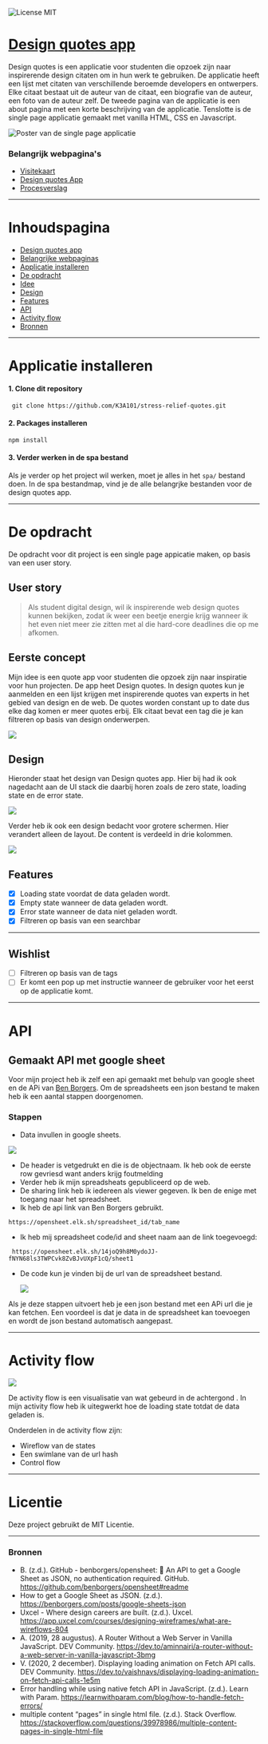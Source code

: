 ![License MIT](https://img.shields.io/badge/License-MIT-green?style=for-the-badge)



# [Design quotes app](https://k3a101.github.io/stress-relief-quotes/spa)
 Design quotes is een applicatie voor studenten die opzoek zijn naar inspirerende design citaten om in hun werk te gebruiken. De applicatie heeft een lijst met citaten van verschillende beroemde developers en ontwerpers. Elke citaat bestaat uit de auteur van de citaat, een biografie van de auteur, een foto van de auteur zelf.  De tweede pagina van de applicatie is een about pagina met een korte beschrijving van de applicatie. Tenslotte is de single page applicatie gemaakt met vanilla HTML, CSS en Javascript.  

 ![Poster van de single page applicatie](./spa/images/desktop-v3.png)

 
 ### Belangrijk webpagina's

- [Visitekaart](https://k3a101.github.io/stress-relief-quotes/visitekaartje/)
- [Design quotes App](https://k3a101.github.io/stress-relief-quotes/spa/)
- [Procesverslag](https://github.com/K3A101/stress-relief-quotes/wiki)
---
# Inhoudspagina
- [Design quotes app](https://github.com/K3A101/stress-relief-quotes#design-quotes-app)
- [Belangrijke webpaginas](https://github.com/K3A101/stress-relief-quotes#belangrijk-webpaginas)
- [Applicatie installeren](https://github.com/K3A101/stress-relief-quotes#applicatie-installeren)
- [De opdracht](https://github.com/K3A101/stress-relief-quotes#de-opdracht)
- [Idee](https://github.com/K3A101/stress-relief-quotes#idee)
- [Design](https://github.com/K3A101/stress-relief-quotes#design)
- [Features]()
- [API](https://github.com/K3A101/stress-relief-quotes#api)
- [Activity flow](https://github.com/K3A101/stress-relief-quotes#activity-flow)
- [Bronnen](https://github.com/K3A101/stress-relief-quotes#bronnen)
 ---
 # Applicatie installeren
 #### 1. Clone dit repository
 ` git clone https://github.com/K3A101/stress-relief-quotes.git`

 #### 2. Packages installeren
 `npm install`

#### 3. Verder werken in de spa bestand
Als je verder op het project wil werken, moet je alles in het `spa/` bestand doen. In de spa bestandmap, vind je de alle belangrjke bestanden voor de design quotes app.

---
# De opdracht 
 De opdracht voor dit project is een single page appicatie maken, op basis van een user story. 


## User story
> Als student digital design, wil ik inspirerende web design quotes kunnen bekijken, zodat ik weer een beetje energie krijg wanneer ik het even niet meer zie zitten met al die hard-core deadlines die op me afkomen.



## Eerste concept 
Mijn idee is een quote app voor studenten die opzoek zijn naar inspiratie voor hun projecten. De app heet Design quotes. In design quotes kun je aanmelden en een lijst krijgen met inspirerende quotes van experts in het gebied van design en de web. De quotes worden constant up to date dus elke dag komen er meer quotes erbij. Elk citaat bevat een tag die je kan filtreren op basis van design onderwerpen. 

<img src="./spa/images/wireflow-v3.png">

## Design
Hieronder staat het design van Design quotes app. Hier bij had ik ook nagedacht aan de UI stack die daarbij horen zoals de zero state, loading state en de error state.  

<img src="./spa/images/design-v3.png">

Verder heb ik ook een design bedacht voor grotere schermen. Hier verandert alleen de layout. De content is verdeeld in drie kolommen. 

<img src="./spa/images/desktop-v3.png">


## Features
- [x] Loading state voordat de data geladen wordt.
- [x] Empty state wanneer de data geladen wordt.
- [x] Error state wanneer de data niet geladen wordt.
- [x] Filtreren op basis van een searchbar

---
## Wishlist
- [ ] Filtreren op basis van de tags
- [ ] Er komt een pop up met instructie wanneer de gebruiker voor het eerst op de applicatie komt.

--- 

# API
## Gemaakt API met google sheet

Voor mijn project heb ik zelf een api gemaakt met behulp van google sheet en de APi van [Ben Borgers](https://github.com/benborgers/opensheet#readme). Om de spreadsheets een json bestand te maken heb ik een aantal stappen doorgenomen. 

### Stappen

- Data invullen in google sheets.
    
<img src="./spa/images/quote-api-spreadsheet.png">
    
- De header is vetgedrukt en die is de objectnaam. Ik heb ook de eerste row gevriesd want anders krijg foutmelding
- Verder heb ik mijn spreadsheats gepubliceerd op de web.    
- De sharing link heb ik iedereen als viewer gegeven. Ik ben de enige met toegang naar het spreadsheet.
- Ik heb de api link van Ben Borgers gebruikt. 
  
 ```
https://opensheet.elk.sh/spreadsheet_id/tab_name

 ```
- Ik heb  mij spreadsheet code/id and sheet naam aan de link toegevoegd:
```
 https://opensheet.elk.sh/14joQ9h8M0ydoJJ-fNYN68ls3TWPCvk8ZvBJvUXpF1cQ/sheet1
```
- De code kun je vinden bij de url van de spreadsheet bestand.

  <img src="./spa/images/json-bestand.png">
Als je deze stappen uitvoert heb je een json bestand met een APi url die je kan fetchen. Een voordeel is dat je data in de spreadsheet  kan toevoegen en wordt de json bestand automatisch aangepast. 

---

# Activity flow
<img src="./spa/images/activity-diagram-v2.png">

De activity flow is een visualisatie van wat gebeurd in de achtergond . In mijn activity flow heb ik uitegwerkt hoe de loading state totdat de data geladen is.

Onderdelen in de activity flow zijn:
- Wireflow van de states
- Een swimlane van de url hash
- Control flow
---
# Licentie
Deze project gebruikt de MIT Licentie.

---

### Bronnen
- B. (z.d.). GitHub - benborgers/opensheet: 💾 An API to get a Google Sheet as JSON, no authentication required. GitHub. https://github.com/benborgers/opensheet#readme
- How to get a Google Sheet as JSON. (z.d.). https://benborgers.com/posts/google-sheets-json
- Uxcel - Where design careers are built. (z.d.). Uxcel. https://app.uxcel.com/courses/designing-wireframes/what-are-wireflows-804
- A. (2019, 28 augustus). A Router Without a Web Server in Vanilla JavaScript. DEV Community. https://dev.to/aminnairi/a-router-without-a-web-server-in-vanilla-javascript-3bmg
- V. (2020, 2 december). Displaying loading animation on Fetch API calls. DEV Community. https://dev.to/vaishnavs/displaying-loading-animation-on-fetch-api-calls-1e5m
- Error handling while using native fetch API in JavaScript. (z.d.). Learn with Param. https://learnwithparam.com/blog/how-to-handle-fetch-errors/
- multiple content “pages” in single html file. (z.d.). Stack Overflow. https://stackoverflow.com/questions/39978986/multiple-content-pages-in-single-html-file